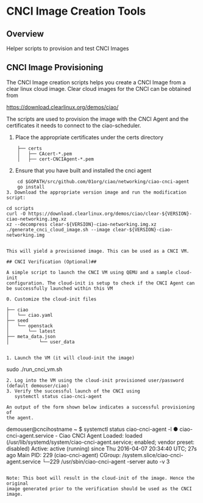 # CNCI Image Creation Tools #

## Overview ##

Helper scripts to provision and test CNCI Images

## CNCI Image Provisioning ##

The CNCI Image creation scripts helps you create a CNCI Image from
a clear linux cloud image. Clear cloud images for the CNCI can be obtained from

https://download.clearlinux.org/demos/ciao/

The scripts are used to provision the image with the CNCI Agent and
the certificates it needs to connect to the ciao-scheduler.

1. Place the appropriate certificates under the certs directory

```
	├── certs
	│   ├── CAcert-*.pem
	│   ├── cert-CNCIAgent-*.pem
```

2. Ensure that you have built and installed the cnci agent
```
	cd $GOPATH/src/github.com/01org/ciao/networking/ciao-cnci-agent
   	go install
3. Download the appropriate version image and run the modification script:
```
	cd scripts
	curl -O https://download.clearlinux.org/demos/ciao/clear-${VERSION}-ciao-networking.img.xz
	xz --decompress clear-${VERSION}-ciao-networking.img.xz
	./generate_cnci_cloud_image.sh --image clear-${VERSION}-ciao-networking.img
```

This will yield a provisioned image. This can be used as a CNCI VM.

## CNCI Verification (Optional)##

A simple script to launch the CNCI VM using QEMU and a sample cloud-init
configuration. The cloud-init is setup to check if the CNCI Agent can
be successfully launched within this VM

0. Customize the cloud-init files

```
	├── ciao
	│   └──	ciao.yaml
	├── seed
	│   └── openstack
	│       └── latest
	├── meta_data.json
	│           └── user_data
```

1. Launch the VM (it will cloud-init the image)

```
 sudo ./run_cnci_vm.sh
```
2. Log into the VM using the cloud-init provisioned user/password (default demouser/ciao)
3. Verify the successful launch of the CNCI using
   systemctl status ciao-cnci-agent

An output of the form shown below indicates a successful provisioning of
the agent.

```
demouser@cncihostname ~ $ systemctl status ciao-cnci-agent -l
● ciao-cnci-agent.service - Ciao CNCI Agent
   Loaded: loaded (/usr/lib/systemd/system/ciao-cnci-agent.service; enabled; vendor preset: disabled)
   Active: active (running) since Thu 2016-04-07 20:34:40 UTC; 27s ago
 Main PID: 229 (ciao-cnci-agent)
   CGroup: /system.slice/ciao-cnci-agent.service
           └─229 /usr/sbin/ciao-cnci-agent -server auto -v 3
```

Note: This boot will result in the cloud-init of the image. Hence the original
image generated prior to the verification should be used as the CNCI image.
